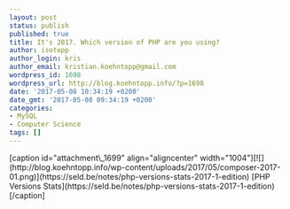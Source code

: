 ```yaml
---
layout: post
status: publish
published: true
title: It's 2017. Which version of PHP are you using?
author: isotopp
author_login: kris
author_email: kristian.koehntopp@gmail.com
wordpress_id: 1698
wordpress_url: http://blog.koehntopp.info/?p=1698
date: '2017-05-08 10:34:19 +0200'
date_gmt: '2017-05-08 09:34:19 +0200'
categories:
- MySQL
- Computer Science
tags: []
---
```

<p>[caption id="attachment\_1699" align="aligncenter" width="1004"][![](http://blog.koehntopp.info/wp-content/uploads/2017/05/composer-2017-01.png)](https://seld.be/notes/php-versions-stats-2017-1-edition) [PHP Versions Stats](https://seld.be/notes/php-versions-stats-2017-1-edition)[/caption]</p>
